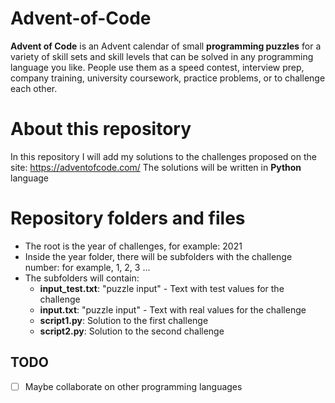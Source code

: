 # Advent-of-Code
**Advent of Code** is an Advent calendar of small **programming puzzles** for a variety of skill sets and skill levels that can be solved in any programming language you like. People use them as a speed contest, interview prep, company training, university coursework, practice problems, or to challenge each other.

# About this repository
In this repository I will add my solutions to the challenges proposed on the site: https://adventofcode.com/
The solutions will be written in **Python** language

# Repository folders and files
- The root is the year of challenges, for example: 2021
- Inside the year folder, there will be subfolders with the challenge number: for example, 1, 2, 3 ...
- The subfolders will contain:
    - **input_test.txt**: "puzzle input" - Text with test values for the challenge
    - **input.txt**: "puzzle input" - Text with real values for the challenge
    - **script1.py**: Solution to the first challenge
    - **script2.py**: Solution to the second challenge

## TODO
- [ ] Maybe collaborate on other programming languages
